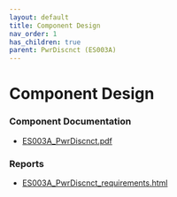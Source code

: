 ```yaml
---
layout: default
title: Component Design
nav_order: 1
has_children: true
parent: PwrDiscnct (ES003A)
---
```

# Component Design
### Component Documentation

- [ES003A_PwrDiscnct.pdf](Doc/ES003A_PwrDiscnct.pdf)

### Reports

- [ES003A_PwrDiscnct_requirements.html](Reports/ES003A_PwrDiscnct_requirements.html)

